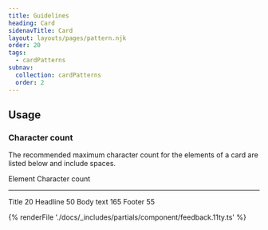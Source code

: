 ```yaml
---
title: Guidelines
heading: Card
sidenavTitle: Card
layout: layouts/pages/pattern.njk
order: 20
tags:
  - cardPatterns
subnav:
  collection: cardPatterns
  order: 2
---
```


<script type="module" data-helmet>
  import '@rhds/elements/rh-accordion/rh-accordion.js';
  import '@rhds/elements/rh-avatar/rh-avatar.js';
  import '@rhds/elements/rh-card/rh-card.js';
  import '@rhds/elements/rh-cta/rh-cta.js';
  import '@rhds/elements/rh-surface/rh-surface.js';
  import '@rhds/elements/lib/elements/rh-context-picker/rh-context-picker.js';
</script>

<link rel="stylesheet"
      data-helmet
      href="/assets/packages/@rhds/elements/elements/rh-table/rh-table-lightdom.css">

<link rel="stylesheet"
      data-helmet
      href="/styles/samp.css">

## Usage

### Character count

The recommended maximum character count for the elements of a card are listed
below and include spaces.

<rh-table>

Element Character count

---

Title 20
Headline 50
Body text 165
Footer 55

</rh-table>

{% renderFile './docs/_includes/partials/component/feedback.11ty.ts' %}
